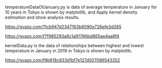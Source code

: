 temperatureDataOfJanuary.py is data of average temperature in January for 10 years in Tokyo is shown by matplotlib, and Apply kernel density estimation and show analysis results.

https://gyazo.com/11cb947d2347163b6090e726efe3d285

https://gyazo.com/f7f985293a8c1a91766bd865ae4aa8f4

kernelData.py is the data of relationships between highest and lowest temperature in January in 2019 in Tokyo is shown by matplotlib.

https://gyazo.com/f9b618c833d1bf7e127d507086543352

